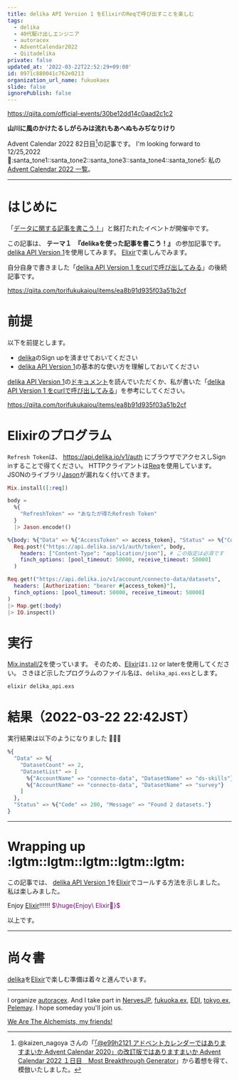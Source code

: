 ```yaml
---
title: delika API Version 1 をElixirのReqで呼び出すことを楽しむ
tags:
  - delika
  - 40代駆け出しエンジニア
  - autoracex
  - AdventCalendar2022
  - Qiitadelika
private: false
updated_at: '2022-03-22T22:52:29+09:00'
id: 0971c880041c762e0213
organization_url_name: fukuokaex
slide: false
ignorePublish: false
---
```

https://qiita.com/official-events/30be12dd14c0aad2c1c2

**山川に風のかけたるしがらみは流れもあへぬもみぢなりけり**

Advent Calendar 2022 82日目[^1]の記事です。
I'm looking forward to 12/25,2022 :santa::santa_tone1::santa_tone2::santa_tone3::santa_tone4::santa_tone5:
私の[Advent Calendar 2022 一覧](https://docs.google.com/spreadsheets/d/1HQvFjagQLRPjOYAjDVzWp9S4b8dKixxvvaz_TtbZWto/edit#gid=1723448955)。

[^1]: @kaizen_nagoya さんの「[「@e99h2121 アドベントカレンダーではありますまいか Advent Calendar 2020」の改訂版ではありますまいか Advent Calendar 2022 １日目　Most Breakthrough Generator](https://qiita.com/kaizen_nagoya/items/49ebebee3a0377f3b59b)」から着想を得て、模倣いたしました。 

---

# はじめに

「[データに関する記事を書こう！](https://qiita.com/official-events/30be12dd14c0aad2c1c2)」と銘打たれたイベントが開催中です。

この記事は、 **テーマ１　『delikaを使った記事を書こう！』** の参加記事です。
[delika API Version 1](https://docs.delika.io/api/v1/)を使用してみます。
[Elixir](https://elixir-lang.org/)で楽しんでみます。

自分自身で書きました「[delika API Version 1 をcurlで呼び出してみる](https://qiita.com/torifukukaiou/items/ea8b91d935f03a51b2cf)」の後続記事です。

https://qiita.com/torifukukaiou/items/ea8b91d935f03a51b2cf

# 前提

以下を前提とします。

- [delika](https://delika.io/)のSign upを済ませておいてください
- [delika API Version 1](https://docs.delika.io/api/v1/)の基本的な使い方を理解しておいてください

[delika API Version 1](https://docs.delika.io/api/v1/)の[ドキュメント](https://docs.delika.io/api/v1/)を読んでいただくか、私が書いた「[delika API Version 1 をcurlで呼び出してみる](https://qiita.com/torifukukaiou/items/ea8b91d935f03a51b2cf)」を参考にしてください。

https://qiita.com/torifukukaiou/items/ea8b91d935f03a51b2cf


# Elixirのプログラム

`Refresh Token`は、 https://api.delika.io/v1/auth にブラウザでアクセスしSign inすることで得てください。
HTTPクライアントは[Req](https://github.com/wojtekmach/req)を使用しています。
JSONのライブラリ[Jason](https://github.com/michalmuskala/jason)が漏れなく付いてきます。

```elixir:delika_api.exs
Mix.install([:req])

body =
  %{
    "RefreshToken" => "あなたが得たRefresh Token"
  }
  |> Jason.encode!()

%{body: %{"Data" => %{"AccessToken" => access_token}, "Status" => %{"Code" => 200}}, status: 200} =
  Req.post!("https://api.delika.io/v1/auth/token", body,
    headers: ["Content-Type": "application/json"], # この指定は必須です
    finch_options: [pool_timeout: 50000, receive_timeout: 50000]
  )

Req.get!("https://api.delika.io/v1/account/connecto-data/datasets",
  headers: [Authorization: "bearer #{access_token}"],
  finch_options: [pool_timeout: 50000, receive_timeout: 50000]
)
|> Map.get(:body)
|> IO.inspect()
```

# 実行

[Mix.install/2](https://hexdocs.pm/mix/1.13/Mix.html#install/2)を使っています。
そのため、[Elixir](https://elixir-lang.org/)は`1.12` or laterを使用してください。
さきほど示したプログラムのファイル名は、`delika_api.exs`とします。

```bash
elixir delika_api.exs
```


# 結果（2022-03-22 22:42JST）

実行結果は以下のようになりました :tada::tada::tada: 

```elixir
%{
  "Data" => %{
    "DatasetCount" => 2,
    "DatasetList" => [
      %{"AccountName" => "connecto-data", "DatasetName" => "ds-skills"},
      %{"AccountName" => "connecto-data", "DatasetName" => "survey"}
    ]
  },
  "Status" => %{"Code" => 200, "Message" => "Found 2 datasets."}
}
```


---

# Wrapping up :lgtm::lgtm::lgtm::lgtm::lgtm:

この記事では、 [delika API Version 1](https://docs.delika.io/api/v1/)を[Elixir](https://elixir-lang.org/)でコールする方法を示しました。
私は楽しみました。

Enjoy [Elixir](https://elixir-lang.org/):bangbang::bangbang::bangbang:
<font color="purple">$\huge{Enjoy\ Elixir🚀}$</font>


以上です。

---

# 尚々書

[delika](https://delika.io/welcome)を[Elixir](https://elixir-lang.org/)で楽しむ準備は着々と進んでいます。


---

I organize [autoracex](https://autoracex.connpass.com/).
And I take part in [NervesJP](https://nerves-jp.connpass.com/), [fukuoka.ex](https://fukuokaex.connpass.com/), [EDI](https://fukuokaex.connpass.com/), [tokyo.ex](https://beam-lang.connpass.com/), [Pelemay](https://pelemay.connpass.com/).
I hope someday you'll join us.

[We Are The Alchemists, my friends!](https://www.youtube.com/watch?v=04854XqcfCY)





